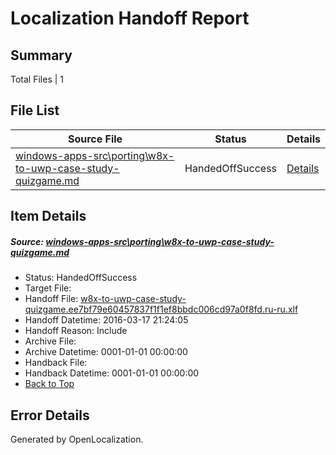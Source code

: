 # <a name='report-top'></a> Localization Handoff Report

## Summary
 Total Files | 1

## File List
 Source File | Status | Details 
 ----------- | ------ | ------- 
 [windows-apps-src\porting\w8x-to-uwp-case-study-quizgame.md](https://github.com/Microsoft/windows-apps/blob/ab2ee048f4f65fcbe4f52d5138d2554747d29c73/windows-apps-src/porting/w8x-to-uwp-case-study-quizgame.md) | HandedOffSuccess | [Details](#c6ca7078ece05329f3786f2fbfa8e0f157420a8b3245)

## Item Details
##### <a name='c6ca7078ece05329f3786f2fbfa8e0f157420a8b3245'></a> Source: [windows-apps-src\porting\w8x-to-uwp-case-study-quizgame.md](https://github.com/Microsoft/windows-apps/blob/ab2ee048f4f65fcbe4f52d5138d2554747d29c73/windows-apps-src/porting/w8x-to-uwp-case-study-quizgame.md)
* Status: HandedOffSuccess
* Target File: 
* Handoff File: [w8x-to-uwp-case-study-quizgame.ee7bf79e60457837f1f1ef8bbdc006cd97a0f8fd.ru-ru.xlf](https://github.com/Microsoft/WDG.handoff/blob/7e352440b9f3fb67ffb74f78148318fb09408d94/ol-handoff/Microsoft/windows-apps.ru-ru/master/w8x-to-uwp-case-study-quizgame.ee7bf79e60457837f1f1ef8bbdc006cd97a0f8fd.ru-ru.xlf)
* Handoff Datetime: 2016-03-17 21:24:05
* Handoff Reason: Include
* Archive File: 
* Archive Datetime: 0001-01-01 00:00:00
* Handback File: 
* Handback Datetime: 0001-01-01 00:00:00
* [Back to Top](#report-top)


## Error Details

Generated by OpenLocalization.
